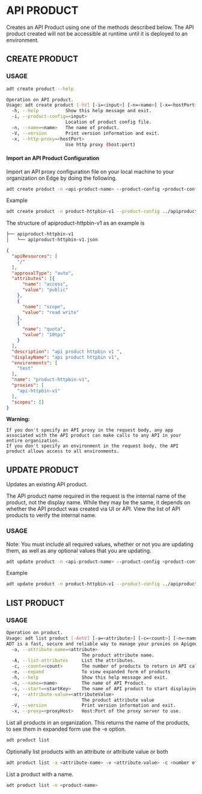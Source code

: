# API PRODUCT
Creates an API Product using one of the methods described below. The API product created will not be accessible at runtime until it is deployed to an environment.


## CREATE PRODUCT

### USAGE

```sh
adt create product --help
```

```sh
Operation on API product.
Usage: adt create product [-hV] [-i=<input>] [-n=<name>] [-x=<hostPort>]
  -h, --help          Show this help message and exit.
  -i, --product-config=<input>
                      Location of product config file.
  -n, --name=<name>   The name of product.
  -V, --version       Print version information and exit.
  -x, --http-proxy=<hostPort>
                      Use http proxy (host:port)
```                            
  
#### Import an API Product Configuration

Import an API proxy configuration file on your local machine to your organization on Edge by doing the following.


```sh
adt create product -n <api-product-name> --product-config <product-config-location>
```

Example

```sh
adt create product -n product-httpbin-v1 --product-config ../apiproduct-httpbin-v1/apiproduct-httpbin-v1.json
```

The structure of apiproduct-httpbin-v1 as an example is

```sh
├── apiproduct-httpbin-v1
│   └── apiproduct-httpbin-v1.json
```

```json
{
  "apiResources": [
    "/"
  ],
  "approvalType": "auto",
  "attributes": [{
      "name": "access",
      "value": "public"
    },
    {
      "name": "scope",
      "value": "read write"
    },
    {
      "name": "quota",
      "value": "10tps"
    }
  ],
  "description": "api product httpbin v1 ",
  "displayName": "api product httpbin v1",
  "environments": [
    "test"
  ],
  "name": "product-httpbin-v1",
  "proxies": [
    "api-httpbin-v1"
  ],
  "scopes": []
}
```

**Warning:**

    If you don't specify an API proxy in the request body, any app associated with the API product can make calls to any API in your entire organization.
    If you don't specify an environment in the request body, the API product allows access to all environments.


## UPDATE PRODUCT

Updates an existing API product.


The API product name required in the request is the internal name of the product, not the display name. While they may be the same, it depends on whether the API product was created via UI or API. View the list of API products to verify the internal name.

### USAGE

Note: You must include all required values, whether or not you are updating them, as well as any optional values that you are updating.

```sh
adt update product -n <api-product-name> --product-config <product-config-location>
```

Example

```sh
adt update product -n product-httpbin-v1 --product-config ../apiproduct-httpbin-v1/apiproduct-httpbin-v1.json
```

## LIST PRODUCT

### USAGE

```sh
Operation on product.
Usage: adt list product [-AehV] [-a=<attribute>] [-c=<count>] [-n=<name>] [-s=<startKey>] [-v=<attributeValue>] [-x=<proxyHost>]
ADT is a fast, secure and reliable way to manage your proxies on Apigee.
  -a, --attribute-name=<attribute>
                            The product attribute name.
  -A, --list-attributes     List the attributes.
  -c, --count=<count>       The number of products to return in API call.
  -e, --expand              To view expanded form of products
  -h, --help                Show this help message and exit.
  -n, --name=<name>         The name of API Product.
  -s, --start=<startKey>    The name of API product to start displaying from.
  -v, --attribute-value=<attributeValue>
                            The product attribute value
  -V, --version             Print version information and exit.
  -x, --proxy=<proxyHost>   Host:Port of the proxy server to use.
```

List all products in an organization. This returns the name of the products, to see them in expanded form use the -e option.

```sh 
adt product list
```

Optionally list products with an attribute or attribute value or both

```sh
adt product list -a <attribute-name> -v <attribute-value> -c <number of products to return>
```

List a product with a name.

```sh
adt product list -n <product-name>
```

